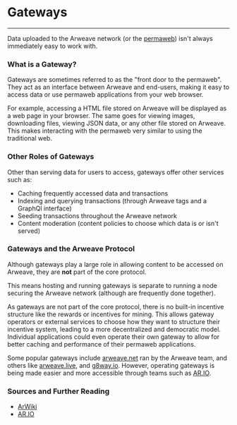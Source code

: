 # Gateways

---

Data uploaded to the Arweave network (or the [permaweb](https://cookbook.arweave.dev/concepts/permaweb.html)) isn't always immediately easy to work with.

### What is a Gateway?

Gateways are sometimes referred to as the "front door to the permaweb". They act as an interface between Arweave and end-users, making it easy to access data or use permaweb applications from your web browser.

For example, accessing a HTML file stored on Arweave will be displayed as a web page in your browser. The same goes for viewing images, downloading files, viewing JSON data, or any other file stored on Arweave. This makes interacting with the permaweb very similar to using the traditional web. 

### Other Roles of Gateways

Other than serving data for users to access, gateways offer other services such as:

- Caching frequently accessed data and transactions
- Indexing and querying transactions (through Arweave tags and a GraphQl interface)
- Seeding transactions throughout the Arweave network
- Content moderation (content policies to choose which data is or isn't served)

### Gateways and the Arweave Protocol

Although gateways play a large role in allowing content to be accessed on Arweave, they are **not** part of the core protocol.

This means hosting and running gateways is separate to running a node securing the Arweave network (although are frequently done together).

As gateways are not part of the core protocol, there is no built-in incentive structure like the rewards or incentives for mining. This allows gateway operators or external services to choose how they want to structure their incentive system, leading to a more decentralized and democratic model. Individual applications could even operate their own gateway to allow for better caching and performance of their permaweb applications.

Some popular gateways include [arweave.net](https://arweave.net/) ran by the Arweave team, and others like [arweave.live](https://arweave.live/), and [g8way.io](https://g8way.io). However, operating gateways is being made easier and more accessible through teams such as [AR.IO](https://ar.io/). 

### Sources and Further Reading

- [ArWiki](https://arwiki.wiki/#/en/gateways)
- [AR.IO](https://ar.io/)